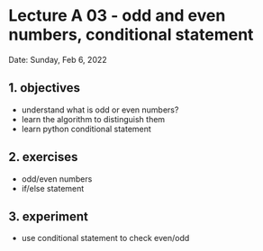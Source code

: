 # Lecture A 03 - odd and even numbers, conditional statement

Date: Sunday, Feb 6, 2022

## 1. objectives
- understand what is odd or even numbers?
- learn the algorithm to distinguish them
- learn python conditional statement

## 2. exercises
- odd/even numbers
- if/else statement

## 3. experiment
- use conditional statement to check even/odd
